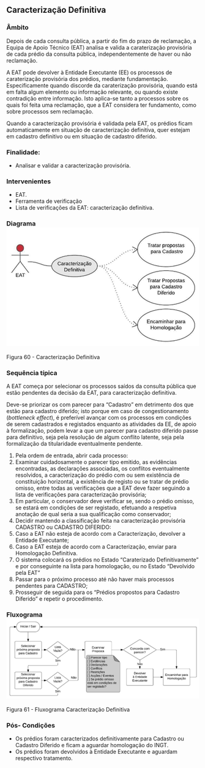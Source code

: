 ## Caracterização Definitiva

### Âmbito

Depois de cada consulta pública, a partir do fim do prazo de reclamação, a Equipa de Apoio Técnico \(EAT\) analisa e valida a caraterização provisória de cada prédio da consulta pública, independentemente de haver ou não reclamação.

A EAT pode devolver à Entidade Executante \(EE\) os processos de caraterização provisória dos prédios, mediante fundamentação. Especificamente quando discorde da caraterização provisória, quando está em falta algum elemento ou informação relevante, ou quando existe contradição entre informação. Isto aplica-se tanto a processos sobre os quais foi feita uma reclamação, que a EAT considera ter fundamento, como sobre processos sem reclamação.

Quando a caracterização provisória é validada pela EAT, os prédios ficam automaticamente em situação de caracterização definitiva, quer estejam em cadastro definitivo ou em situação de cadastro diferido.

### Finalidade:

* Analisar e validar a caracterização provisória.

### Intervenientes

* EAT.
* Ferramenta de verificação
* Lista de verificações da EAT: caracterização definitiva.

### Diagrama![](/assets/60.jpg)

Figura 60 - Caracterização Definitiva

### Sequência típica

A EAT começa por selecionar os processos saídos da consulta pública que estão pendentes da decisão da EAT, para caracterização definitiva.

Deve-se priorizar os com parecer para “Cadastro” em detrimento dos que estão para cadastro diferido; isto porque em caso de congestionamento \(_bottleneck effect_\), é preferível avançar com os processos em condições de serem cadastrados e registados enquanto as atividades da EE, de apoio à formalização, podem levar a que um parecer para cadastro diferido passe para definitivo, seja pela resolução de algum conflito latente, seja pela formalização da titularidade eventualmente pendente.

1. Pela ordem de entrada, abrir cada processo:
2. Examinar cuidadosamente o parecer tipo emitido, as evidências encontradas, as declarações associadas, os conflitos eventualmente resolvidos, a caracterização do prédio com ou sem existência de constituição horizontal, a existência de registo ou se tratar de prédio omisso, entre todas as verificações que a EAT deve fazer seguindo a lista de verificações para caracterização provisória;
3. Em particular, o conservador deve verificar se, sendo o prédio omisso, se estará em condições de ser registado, efetuando a respetiva anotação de qual seria a sua qualificação como conservador;
4. Decidir mantendo a classificação feita na caracterização provisória CADASTRO ou CADASTRO DIFERIDO:
5. Caso a EAT não esteja de acordo com a Caracterização, devolver a Entidade Executante;
6. Caso a EAT esteja de acordo com a Caracterização, enviar para Homologação Definitiva.
7. O sistema colocará os prédios no Estado “Caraterizado Definitivamente” e por conseguinte na lista para homologação, ou no Estado “Devolvido pela EAT”
8. Passar para o próximo processo até não haver mais processos pendentes para CADASTRO;
9. Prosseguir de seguida para os “Prédios propostos para Cadastro Diferido” e repetir o procedimento.

### Fluxograma![](/assets/61.jpg)

Figura 61 - Fluxograma Caracterização Definitiva

### Pós- Condições

* Os prédios foram caracterizados definitivamente para Cadastro ou Cadastro Diferido e ficam a aguardar homologação do INGT.
* Os prédios foram devolvidos à Entidade Executante e aguardam respectivo tratamento.



